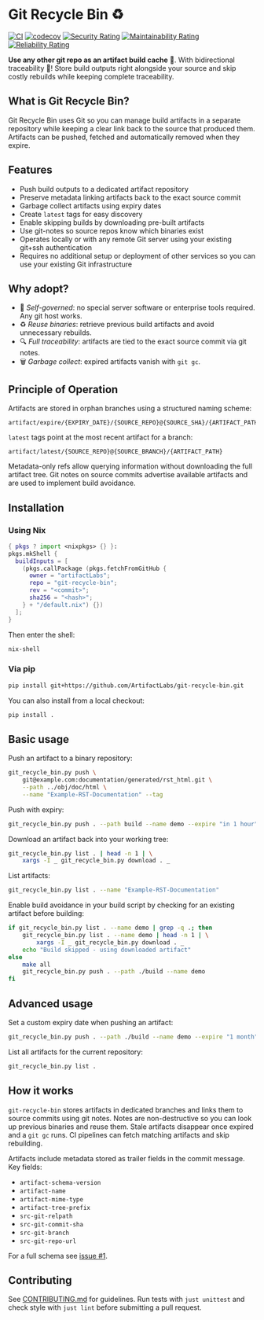 # Git Recycle Bin ♻️

[![CI](https://github.com/ArtifactLabs/git-recycle-bin/actions/workflows/ci.yml/badge.svg?branch=master)](https://github.com/ArtifactLabs/git-recycle-bin/actions/workflows/ci.yml)
[![codecov](https://codecov.io/gh/ArtifactLabs/git-recycle-bin/branch/master/graph/badge.svg)](https://codecov.io/gh/ArtifactLabs/git-recycle-bin)
[![Security Rating](https://sonarcloud.io/api/project_badges/measure?project=ArtifactLabs_git-recycle-bin&metric=security_rating)](https://sonarcloud.io/summary/new_code?id=ArtifactLabs_git-recycle-bin)
[![Maintainability Rating](https://sonarcloud.io/api/project_badges/measure?project=ArtifactLabs_git-recycle-bin&metric=sqale_rating)](https://sonarcloud.io/summary/new_code?id=ArtifactLabs_git-recycle-bin)
[![Reliability Rating](https://sonarcloud.io/api/project_badges/measure?project=ArtifactLabs_git-recycle-bin&metric=reliability_rating)](https://sonarcloud.io/summary/new_code?id=ArtifactLabs_git-recycle-bin)

**Use any other git repo as an artifact build cache** 🤯.
With bidirectional traceability 🎉!
Store build outputs right alongside your source and skip costly rebuilds while
keeping complete traceability.

## What is Git Recycle Bin?

Git Recycle Bin uses Git so you can manage build artifacts in a
separate repository while keeping a clear link back to the source that
produced them. Artifacts can be pushed, fetched and automatically
removed when they expire.

## Features

- Push build outputs to a dedicated artifact repository
- Preserve metadata linking artifacts back to the exact source commit
- Garbage collect artifacts using expiry dates
- Create `latest` tags for easy discovery
- Enable skipping builds by downloading pre-built artifacts
- Use git-notes so source repos know which binaries exist
- Operates locally or with any remote Git server using your existing git+ssh
  authentication
- Requires no additional setup or deployment of other services so you can use
  your existing Git infrastructure

## Why adopt?

- 🌱 *Self-governed*: no special server software or enterprise tools
  required. Any git host works.
- ♻️ *Reuse binaries*: retrieve previous build artifacts and avoid
  unnecessary rebuilds.
- 🔍 *Full traceability*: artifacts are tied to the exact source commit
  via git notes.
- 🗑️ *Garbage collect*: expired artifacts vanish with `git gc`.

## Principle of Operation

Artifacts are stored in orphan branches using a structured naming
scheme:

```text
artifact/expire/{EXPIRY_DATE}/{SOURCE_REPO}@{SOURCE_SHA}/{ARTIFACT_PATH}
```

`latest` tags point at the most recent artifact for a branch:

```text
artifact/latest/{SOURCE_REPO}@{SOURCE_BRANCH}/{ARTIFACT_PATH}
```

Metadata-only refs allow querying
information without downloading the full artifact tree. Git notes on
source commits advertise available artifacts and are used to implement
build avoidance.

## Installation

### Using Nix

```nix
{ pkgs ? import <nixpkgs> {} }:
pkgs.mkShell {
  buildInputs = [
    (pkgs.callPackage (pkgs.fetchFromGitHub {
      owner = "artifactLabs";
      repo = "git-recycle-bin";
      rev = "<commit>";
      sha256 = "<hash>";
    } + "/default.nix") {})
  ];
}
```

Then enter the shell:

```bash
nix-shell
```

### Via pip

```bash
pip install git+https://github.com/ArtifactLabs/git-recycle-bin.git
```

You can also install from a local checkout:

```bash
pip install .
```

## Basic usage

Push an artifact to a binary repository:

```bash
git_recycle_bin.py push \
    git@example.com:documentation/generated/rst_html.git \
    --path ../obj/doc/html \
    --name "Example-RST-Documentation" --tag
```

Push with expiry:

```bash
git_recycle_bin.py push . --path build --name demo --expire "in 1 hour"
```

Download an artifact back into your working tree:

```bash
git_recycle_bin.py list . | head -n 1 | \
    xargs -I _ git_recycle_bin.py download . _
```

List artifacts:

```bash
git_recycle_bin.py list . --name "Example-RST-Documentation"
```

Enable build avoidance in your build script by checking for an existing
artifact before building:

```bash
if git_recycle_bin.py list . --name demo | grep -q .; then
    git_recycle_bin.py list . --name demo | head -n 1 | \
        xargs -I _ git_recycle_bin.py download . _
    echo "Build skipped - using downloaded artifact"
else
    make all
    git_recycle_bin.py push . --path ./build --name demo
fi
```

## Advanced usage

Set a custom expiry date when pushing an artifact:

```bash
git_recycle_bin.py push . --path ./build --name demo --expire "1 month"
```

List all artifacts for the current repository:

```bash
git_recycle_bin.py list .
```

## How it works

`git-recycle-bin` stores artifacts in dedicated branches and
links them to source commits using git notes. Notes are non-destructive
so you can look up previous binaries and reuse them. Stale artifacts
disappear once expired and a `git gc` runs. CI pipelines can fetch
matching artifacts and skip rebuilding.

Artifacts include metadata stored as trailer fields in the commit
message. Key fields:

- `artifact-schema-version`
- `artifact-name`
- `artifact-mime-type`
- `artifact-tree-prefix`
- `src-git-relpath`
- `src-git-commit-sha`
- `src-git-branch`
- `src-git-repo-url`

For a full schema see [issue #1](issues/0001-git-notes-integration.md).

## Contributing

See [CONTRIBUTING.md](CONTRIBUTING.md) for guidelines. Run tests
with `just unittest` and check style with `just lint`
before submitting a
pull request.
